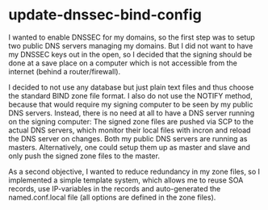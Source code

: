 # update-dnssec-bind-config #

I wanted to enable DNSSEC for my domains, so the first step was to setup two public DNS servers managing my domains. But I did not want to have my DNSSEC keys out in the open, so I decided that the signing should be done at a save place on a computer which is not accessible from the internet (behind a router/firewall).

I decided to not use any database but just plain text files and thus choose the standard BIND zone file format. I also do not use the NOTIFY method, because that would require my signing computer to be seen by my public DNS servers. Instead, there is no need at all to have a DNS server running on the signing computer: The signed zone files are pushed via SCP to the actual DNS servers, which monitor their local files with incron and reload the DNS server on changes. Both my public DNS servers are running as masters. Alternatively, one could setup them up as master and slave and only push the signed zone files to the master.

As a second objective, I wanted to reduce redundancy in my zone files, so I implemented a simple template system, which allows me to reuse SOA records, use IP-variables in the records and auto-generated the named.conf.local file (all options are defined in the zone files).
